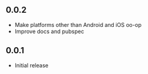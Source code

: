 ## 0.0.2

* Make platforms other than Android and iOS oo-op
* Improve docs and pubspec

## 0.0.1

* Initial release
